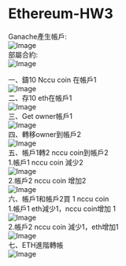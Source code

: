 # Ethereum-HW3

Ganache產生帳戶:<br>
![Image](https://github.com/kaysu97/HW3/blob/master/HW3/screenshot/%E5%B8%B3%E6%88%B6.PNG)<br>
部屬合約:<br>
![Image](https://github.com/kaysu97/HW3/blob/master/HW3/screenshot/%E4%BD%88%E7%BD%B2%E5%90%88%E7%B4%84.PNG) <br>

一、鑄10 Nccu coin 在帳戶1<br>
![Image](https://github.com/kaysu97/HW3/blob/master/HW3/screenshot/mint%20nccu%20coin%E5%B8%B3%E6%88%B61.PNG)<br>
二、存10 eth在帳戶1<br>
![Image](https://github.com/kaysu97/HW3/blob/master/HW3/screenshot/%E5%AD%98%E6%AC%BEeth.PNG)<br>
三、Get owner帳戶1<br>
![Image](https://github.com/kaysu97/HW3/blob/master/HW3/screenshot/getowner%E5%B8%B3%E6%88%B61.PNG)<br>
四、轉移owner到帳戶2<br>
![Image](https://github.com/kaysu97/HW3/blob/master/HW3/screenshot/transfer%20owner%E5%B8%B3%E6%88%B62info.PNG)<br>
五、帳戶1轉2 nccu coin到帳戶2<br>
1.帳戶1 nccu coin 減少2<br>
![Image](https://github.com/kaysu97/HW3/blob/master/HW3/screenshot/transfernccucoin%E5%B8%B3%E6%88%B61.PNG)<br>
2.帳戶2 nccu coin 增加2<br>
![Image](https://github.com/kaysu97/HW3/blob/master/HW3/screenshot/transfer%20nccu%20coin%E5%B8%B3%E6%88%B62.PNG)<br>
六、帳戶1和帳戶2買 1 nccu coin<br>
1.帳戶1 eth減少1，nccu coin增加 1<br>
![Image](https://github.com/kaysu97/HW3/blob/master/HW3/screenshot/buy%20nccucoin%E5%B8%B3%E6%88%B61.PNG)<br>
2.帳戶2 nccu coin 減少1，eth增加1<br>
![Image](https://github.com/kaysu97/HW3/blob/master/HW3/screenshot/buynccucoin%E5%B8%B3%E6%88%B62.PNG)<br>
七、ETH進階轉帳<br>
![Image](https://github.com/kaysu97/HW3/blob/master/HW3/screenshot/%E5%B8%B3%E6%88%B61transfer%E5%B8%B3%E6%88%B62%20ETH%20balance%20.PNG)
